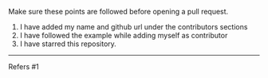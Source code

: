 Make sure these points are followed before opening a pull request.

1. I have added my name and github url under the contributors sections
2. I have followed the example while adding myself as contributor
3. I have starred this repository.

---

Refers #1
